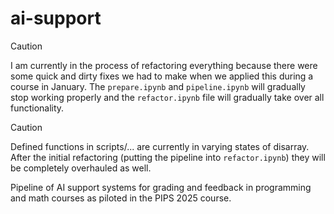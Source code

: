 # ai-support
> [!CAUTION]
> I am currently in the process of refactoring everything because there were some quick and dirty fixes we had to make when we applied this during a course in January. 
> The `prepare.ipynb` and `pipeline.ipynb` will gradually stop working properly and the `refactor.ipynb` file will gradually take over all functionality. 

> [!CAUTION]
> Defined functions in scripts/... are currently in varying states of disarray. After the initial refactoring (putting the pipeline into `refactor.ipynb`) they will be completely overhauled as well. 


Pipeline of AI support systems for grading and feedback in programming and math courses as piloted in the PIPS 2025 course.

